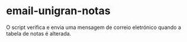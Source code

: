 # email-unigran-notas
O script verifica e envia uma mensagem de correio eletrónico quando a tabela de notas é alterada.
